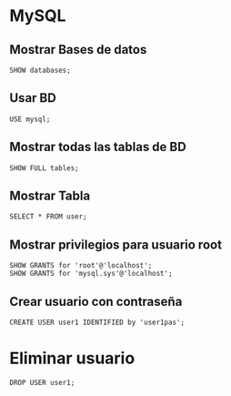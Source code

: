 # MySQL  

## Mostrar Bases de datos
`SHOW databases;`

## Usar BD
`USE mysql;`


## Mostrar todas las tablas de BD
`SHOW FULL tables;`

## Mostrar Tabla
`SELECT * FROM user;`

## Mostrar privilegios para usuario root
`SHOW GRANTS for 'root'@'localhost';`  
`SHOW GRANTS for 'mysql.sys'@'localhost';`

## Crear usuario con contraseña
`CREATE USER user1 IDENTIFIED by 'user1pas';`  

# Eliminar usuario
`DROP USER user1;`  

